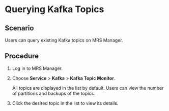 # Querying Kafka Topics<a name="EN-US_TOPIC_0125375865"></a>

## Scenario<a name="s508b35bfe12e4bd991b3aa654387b1b0"></a>

Users can query existing Kafka topics on MRS Manager.

## Procedure<a name="s5970b3f14c864231a0edb2585c1ac4c0"></a>

1.  Log in to MRS Manager.
2.  Choose  **Service**  \>  **Kafka**  \>  **Kafka Topic Monitor**.

    All topics are displayed in the list by default. Users can view the number of partitions and backups of the topics.

3.  Click the desired topic in the list to view its details.

